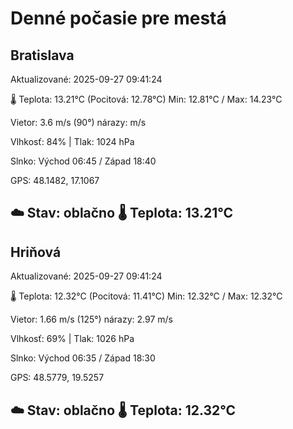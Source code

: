 ﻿# Denné počasie pre mestá

## Bratislava
Aktualizované: 2025-09-27 09:41:24

🌡️ Teplota: 13.21°C 
(Pocitová: 12.78°C)
Min: 12.81°C / Max: 14.23°C

Vietor: 3.6 m/s    (90°) 
nárazy:  m/s

Vlhkosť: 84% | Tlak: 1024 hPa

Slnko: Východ 06:45 / Západ 18:40

GPS: 48.1482, 17.1067

☁️ Stav: oblačno        🌡️ Teplota: 13.21°C
---

## Hriňová
Aktualizované: 2025-09-27 09:41:24

🌡️ Teplota: 12.32°C 
(Pocitová: 11.41°C)
Min: 12.32°C / Max: 12.32°C

Vietor: 1.66 m/s (125°)
nárazy: 2.97 m/s

Vlhkosť: 69% | Tlak: 1026 hPa

Slnko: Východ 06:35 / Západ 18:30

GPS: 48.5779, 19.5257

☁️ Stav: oblačno        🌡️ Teplota: 12.32°C
---
